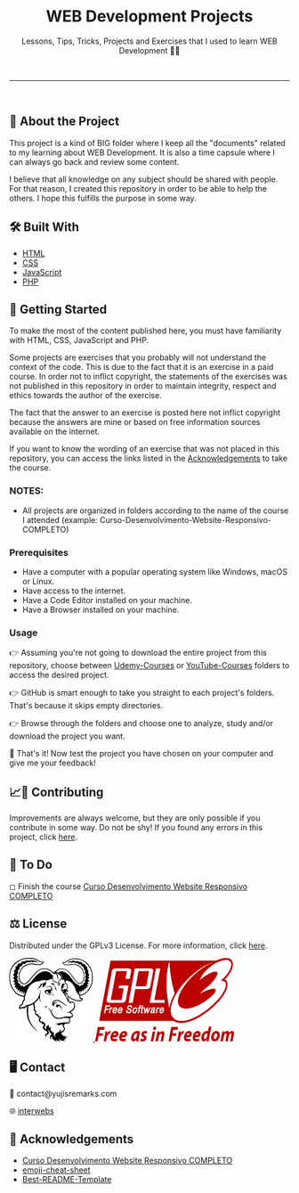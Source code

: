 <!-- Heading -->
<h1 align="center">WEB Development Projects</h1>
    <p align="center">Lessons, Tips, Tricks, Projects and Exercises that I used to learn WEB Development &#x1F596&#x1F913</p>
<br>

---

<br>

<!-- About The Project -->
<h2><strong>&#x1F9D0 About the Project</strong></h2>
    <p>This project is a kind of BIG folder where I keep all the "documents" related to my learning about WEB Development. It is also a time capsule where I can always go back and review some content.</p>
    <p>I believe that all knowledge on any subject should be shared with people. For that reason, I created this repository in order to be able to help the others. I hope this fulfills the purpose in some way.</p>

<!-- Built With -->
<h2><strong>&#x1F6E0 Built With</strong></h2>
    <ul>
        <li><a href="https://en.wikipedia.org/wiki/HTML">HTML</a></li>
        <li><a href="https://en.wikipedia.org/wiki/CSS">CSS</a></li>
        <li><a href="https://en.wikipedia.org/wiki/JavaScript">JavaScript</a></li>
        <li><a href="https://en.wikipedia.org/wiki/PHP">PHP</a></li>
    </ul>

<!-- Getting Started -->
<h2><strong>&#x1F3C1 Getting Started</strong></h2>
    <p>To make the most of the content published here, you must have familiarity with HTML, CSS, JavaScript and PHP.</p>
    <p>Some projects are exercises that you probably will not understand the context of the code. This is due to the fact that it is an exercise in a paid course. In order not to inflict copyright, the statements of the exercises was not published in this repository in order to maintain integrity, respect and ethics towards the author of the exercise.</p>
    <p>The fact that the answer to an exercise is posted here not inflict copyright because the answers are mine or based on free information sources available on the internet.</p>
    <p>If you want to know the wording of an exercise that was not placed in this repository, you can access the links listed in the <a href="https://github.com/vyujitanaka/WEB-Development-Projects#-acknowledgements">Acknowledgements</a> to take the course.</p>

<!-- Notes -->
<h3><strong>NOTES:</strong></h3>
    <ul>
        <li>All projects are organized in folders according to the name of the course I attended (example: Curso-Desenvolvimento-Website-Responsivo-COMPLETO)</li>
    </ul>

<!-- Prerequisites -->
<h3>Prerequisites</h3>
    <ul>
        <li>Have a computer with a popular operating system like Windows, macOS or Linux.</li>
        <li>Have access to the internet.</li>
        <li>Have a Code Editor installed on your machine.</li>
        <li>Have a Browser installed on your machine.</li>
    </ul>

<!-- Usage Examples -->

### Usage

&#128073; Assuming you're not going to download the entire project from this repository, choose between [Udemy-Courses](https://github.com/vyujitanaka/WEB-Development-Projects/tree/main/Udemy-Courses) or [YouTube-Courses](https://github.com/vyujitanaka/WEB-Development-Projects/tree/main/YouTube-Courses) folders to access the desired project.

&#128073; GitHub is smart enough to take you straight to each project's folders. That's because it skips empty directories.

&#128073; Browse through the folders and choose one to analyze, study and/or download the project you want.

&#127881; That's it! Now test the project you have chosen on your computer and give me your feedback!

<!-- Contributing -->
<h2><strong>&#128200;&#129309; Contributing</strong></h2>
<p>Improvements are always welcome, but they are only possible if you contribute in some way. Do not be shy! If you found any errors in this project, click <a href="https://github.com/vyujitanaka/WEB-Development/issues">here</a>.</p>

<!-- To Do -->
<h2><strong>&#128221; To Do</strong></h2>
<p>&#9723; Finish the course <a href="https://www.udemy.com/course/curso-desenvolvimento-website-responsivo-completo/">Curso Desenvolvimento Website Responsivo COMPLETO</a></p>

<!-- License -->
<h2><strong>&#9878; License</strong></h2>
<p>Distributed under the GPLv3 License. For more information, click <a href="https://github.com/vyujitanaka/WEB-Development/blob/main/LICENSE">here</a>.<p>
<!-- License Logos -->
<p align = "left">
    <tr>
        <td>
            <a href="https://www.gnu.org/">
            <img src="images/GNU-Logo.png" alt="GNU Logo" width="150" height="150">
            </a>
        </td>
    </tr>
    <tr>
        <td>
            <a href="https://www.gnu.org/licenses/gpl-3.0.html">
            <img src="images/GPLv3-Logo.png" alt="GNU Logo" width="250" height="150">
            </a>
        </td>
    </tr>
</p>

<!-- Contact -->
<h2><strong>&#128421; Contact</strong></h2>
<p>&#128231; contact@yujisremarks.com</p>
<p>&#127760; <a href="https://linktr.ee/vyujitanaka">interwebs</a></p>

<!-- Acknowledgements-->
<h2><strong>&#129392; Acknowledgements</strong></h2>
    <ul>
        <li><a href="https://www.udemy.com/course/curso-desenvolvimento-website-responsivo-completo/">Curso Desenvolvimento Website Responsivo COMPLETO</a></li>
        <li><a href="https://github.com/ikatyang/emoji-cheat-sheet">emoji-cheat-sheet</a></li>
        <li><a href="https://github.com/othneildrew/Best-README-Template">Best-README-Template</a></li>
    </ul>